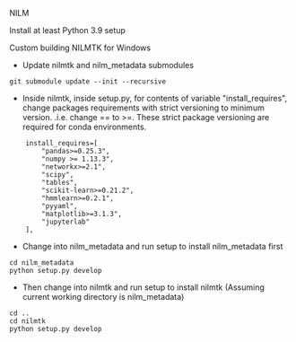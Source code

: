 NILM

Install at least Python 3.9 setup

Custom building NILMTK for Windows
- Update nilmtk and nilm_metadata submodules
```
git submodule update --init --recursive
```
- Inside nilmtk, inside setup.py, for contents of variable "install_requires", change packages requirements with strict versioning to minimum version. .i.e. change == to >=. These strict package versioning are required for conda environments.
```
    install_requires=[
        "pandas>=0.25.3",
        "numpy >= 1.13.3",
        "networkx>=2.1",
        "scipy",
        "tables",
        "scikit-learn>=0.21.2",
        "hmmlearn>=0.2.1",
        "pyyaml",
        "matplotlib>=3.1.3",
        "jupyterlab"
    ],
```
- Change into nilm_metadata and run setup to install nilm_metadata first
```
cd nilm_metadata
python setup.py develop
```
- Then change into nilmtk and run setup to install nilmtk (Assuming current working directory is nilm_metadata)
```
cd ..
cd nilmtk
python setup.py develop
```
